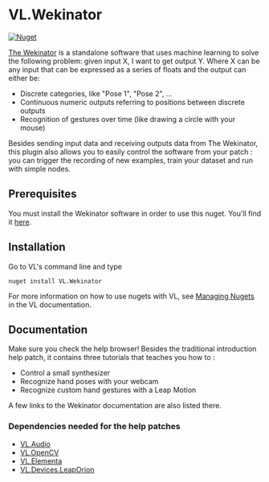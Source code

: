 # VL.Wekinator

[![Nuget](https://img.shields.io/nuget/v/VL.Wekinator?style=flat-square)](https://www.nuget.org/packages/VL.Wekinator)

[The Wekinator](http://www.wekinator.org/) is a standalone software that uses machine learning to solve the following problem: given input X, I want to get output Y. Where X can be any input that can be expressed as a series of floats and the output can either be:

- Discrete categories, like "Pose 1", "Pose 2", ...
- Continuous numeric outputs referring to positions between discrete outputs
- Recognition of gestures over time (like drawing a circle with your mouse)

Besides sending input data and receiving outputs data from The Wekinator, this plugin also allows you to easily control the software from your patch : you can trigger the recording of new examples, train your dataset and run with simple nodes.

## Prerequisites

You must install the Wekinator software in order to use this nuget. You'll find it [here](http://www.wekinator.org/downloads/).

## Installation

Go to VL's command line and type

```
nuget install VL.Wekinator
```

For more information on how to use nugets with VL, see [Managing Nugets](https://thegraybook.vvvv.org/reference/libraries/dependencies.html#manage-nugets) in the VL documentation.

## Documentation

Make sure you check the help browser! Besides the traditional introduction help patch, it contains three tutorials that teaches you how to :

- Control a small synthesizer
- Recognize hand poses with your webcam
- Recognize custom hand gestures with a Leap Motion

A few links to the Wekinator documentation are also listed there.

### Dependencies needed for the help patches

- [VL.Audio](https://github.com/vvvv/VL.audio)
- [VL.OpenCV](https://github.com/vvvv/VL.OpenCV)
- [VL.Elementa](https://github.com/vvvv-dottore/VL.Elementa)
- [VL.Devices.LeapOrion](https://github.com/vvvv/VL.Devices.LeapOrion)